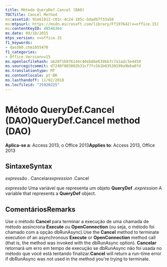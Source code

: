 ```yaml
---
title: Método QueryDef.Cancel (DAO)
TOCTitle: Cancel Method
ms:assetid: 91e61012-c01c-4c24-185c-bdadb7f33a58
ms:mtpsurl: https://msdn.microsoft.com/library/Ff197642(v=office.15)
ms:contentKeyID: 48546364
ms.date: 09/18/2015
mtps_version: v=office.15
f1_keywords:
- dao360.chm1055470
f1_categories:
- Office.Version=v15
ms.openlocfilehash: ab28f1b976144c40eb8be639bb7c7a1adc3e4450
ms.sourcegitcommit: d7248f803002b31cf7fc561b03530199a9b0a8fd
ms.translationtype: MT
ms.contentlocale: pt-BR
ms.lasthandoff: 11/02/2018
ms.locfileid: "25920225"
---
```

# <a name="querydefcancel-method-dao"></a><span data-ttu-id="5b1bc-102">Método QueryDef.Cancel (DAO)</span><span class="sxs-lookup"><span data-stu-id="5b1bc-102">QueryDef.Cancel method (DAO)</span></span>


<span data-ttu-id="5b1bc-103">**Aplica-se a**: Access 2013, o Office 2013</span><span class="sxs-lookup"><span data-stu-id="5b1bc-103">**Applies to**: Access 2013, Office 2013</span></span>

## <a name="syntax"></a><span data-ttu-id="5b1bc-104">Sintaxe</span><span class="sxs-lookup"><span data-stu-id="5b1bc-104">Syntax</span></span>

<span data-ttu-id="5b1bc-105">*expressão* . Cancelar</span><span class="sxs-lookup"><span data-stu-id="5b1bc-105">*expression* .Cancel</span></span>

<span data-ttu-id="5b1bc-106">*expressão* Uma variável que representa um objeto **QueryDef** .</span><span class="sxs-lookup"><span data-stu-id="5b1bc-106">*expression* A variable that represents a **QueryDef** object.</span></span>

## <a name="remarks"></a><span data-ttu-id="5b1bc-107">Comentários</span><span class="sxs-lookup"><span data-stu-id="5b1bc-107">Remarks</span></span>

<span data-ttu-id="5b1bc-108">Use o método **Cancel** para terminar a execução de uma chamada de método assíncrona **Execute** ou **OpenConnection** (ou seja, o método foi chamado com a opção dbRunAsync).</span><span class="sxs-lookup"><span data-stu-id="5b1bc-108">Use the **Cancel** method to terminate execution of an asynchronous **Execute** or **OpenConnection** method call (that is, the method was invoked with the dbRunAsync option).</span></span> <span data-ttu-id="5b1bc-109">**Cancelar** retornará um erro em tempo de execução se dbRunAsync não foi usada no método que você está tentando finalizar.</span><span class="sxs-lookup"><span data-stu-id="5b1bc-109">**Cancel** will return a run-time error if dbRunAsync was not used in the method you're trying to terminate.</span></span>

